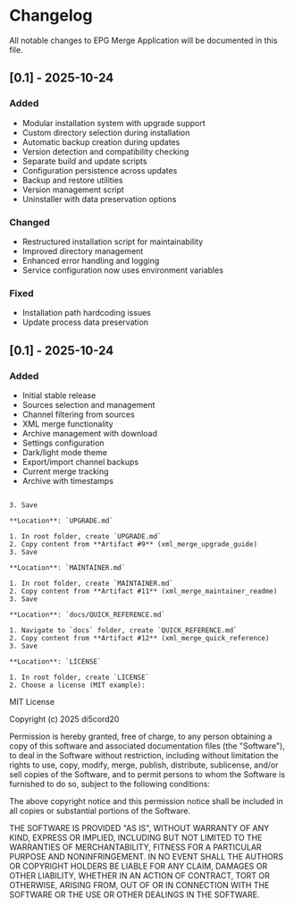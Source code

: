 # Changelog

All notable changes to EPG Merge Application will be documented in this file.

## [0.1] - 2025-10-24

### Added
- Modular installation system with upgrade support
- Custom directory selection during installation
- Automatic backup creation during updates
- Version detection and compatibility checking
- Separate build and update scripts
- Configuration persistence across updates
- Backup and restore utilities
- Version management script
- Uninstaller with data preservation options

### Changed
- Restructured installation script for maintainability
- Improved directory management
- Enhanced error handling and logging
- Service configuration now uses environment variables

### Fixed
- Installation path hardcoding issues
- Update process data preservation

## [0.1] - 2025-10-24

### Added
- Initial stable release
- Sources selection and management
- Channel filtering from sources
- XML merge functionality
- Archive management with download
- Settings configuration
- Dark/light mode theme
- Export/import channel backups
- Current merge tracking
- Archive with timestamps
```

3. Save

**Location**: `UPGRADE.md`

1. In root folder, create `UPGRADE.md`
2. Copy content from **Artifact #9** (xml_merge_upgrade_guide)
3. Save

**Location**: `MAINTAINER.md`

1. In root folder, create `MAINTAINER.md`
2. Copy content from **Artifact #11** (xml_merge_maintainer_readme)
3. Save

**Location**: `docs/QUICK_REFERENCE.md`

1. Navigate to `docs` folder, create `QUICK_REFERENCE.md`
2. Copy content from **Artifact #12** (xml_merge_quick_reference)
3. Save

**Location**: `LICENSE`

1. In root folder, create `LICENSE`
2. Choose a license (MIT example):
```
MIT License

Copyright (c) 2025 di5cord20

Permission is hereby granted, free of charge, to any person obtaining a copy
of this software and associated documentation files (the "Software"), to deal
in the Software without restriction, including without limitation the rights
to use, copy, modify, merge, publish, distribute, sublicense, and/or sell
copies of the Software, and to permit persons to whom the Software is
furnished to do so, subject to the following conditions:

The above copyright notice and this permission notice shall be included in all
copies or substantial portions of the Software.

THE SOFTWARE IS PROVIDED "AS IS", WITHOUT WARRANTY OF ANY KIND, EXPRESS OR
IMPLIED, INCLUDING BUT NOT LIMITED TO THE WARRANTIES OF MERCHANTABILITY,
FITNESS FOR A PARTICULAR PURPOSE AND NONINFRINGEMENT. IN NO EVENT SHALL THE
AUTHORS OR COPYRIGHT HOLDERS BE LIABLE FOR ANY CLAIM, DAMAGES OR OTHER
LIABILITY, WHETHER IN AN ACTION OF CONTRACT, TORT OR OTHERWISE, ARISING FROM,
OUT OF OR IN CONNECTION WITH THE SOFTWARE OR THE USE OR OTHER DEALINGS IN THE
SOFTWARE.